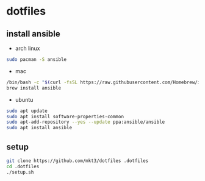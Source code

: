 # dotfiles

## install ansible
- arch linux
```bash
sudo pacman -S ansible
```

- mac
```bash
/bin/bash -c "$(curl -fsSL https://raw.githubusercontent.com/Homebrew/install/HEAD/install.sh)"
brew install ansible
```

- ubuntu
```bash
sudo apt update
sudo apt install software-properties-common
sudo apt-add-repository --yes --update ppa:ansible/ansible
sudo apt install ansible
```

## setup
```bash
git clone https://github.com/mkt3/dotfiles .dotfiles
cd .dotfiles
./setup.sh
```
